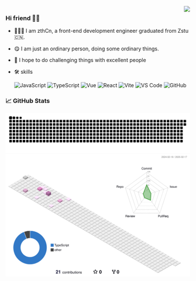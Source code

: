 <img align="right" src="https://github-readme-stats.vercel.app/api?username=ZTH520&show_icons=true&icon_color=CE1D2D&text_color=718096&bg_color=ffffff&hide_title=true" /> 

### Hi friend 👋👏


- 👨🏻‍💻  I am zthCn, a front-end development engineer graduated from Zstu🇨🇳.
- 😋  I am just an ordinary person, doing some ordinary things.
- 🌅  I hope to do challenging things with excellent people
- 🛠️ skills

    ![JavaScript](https://img.shields.io/badge/-Javascript-black?style=plastic&logo=javascript)
    ![TypeScript](https://img.shields.io/badge/-Typescript-5cadff?style=plastic&logo=typescript)
    ![Vue](https://img.shields.io/badge/-Vue-42b883?style=plastic&logo=vue.js)
    ![React](https://img.shields.io/badge/-React-3b2e5a?style=plastic&logo=react)
    ![Vite](https://img.shields.io/badge/-Vite-bd34fe?style=plastic&logo=vite)
    ![VS Code](https://img.shields.io/badge/-VS%20Code-007ACC?style=plastic&logo=visual-studio-code)
    ![GitHub](https://img.shields.io/badge/-GitHub-181717?style=plastic&logo=github)

### 📈 GitHub Stats

<picture>
  <source media="(prefers-color-scheme: dark)" srcset="https://raw.githubusercontent.com/ZTH520/zthCN/output/github-contribution-grid-snake-dark.svg">
  <source media="(prefers-color-scheme: light)" srcset="https://raw.githubusercontent.com/ZTH520/zthCN/output/github-contribution-grid-snake.svg">
  <img alt="github contribution grid snake animation" src="https://raw.githubusercontent.com/ZTH520/zthCN/output/github-contribution-grid-snake.svg">
</picture>

<img align="center" src="https://raw.githubusercontent.com/ZTH520/zthCN/output-3d/profile-season-animate.svg" />

